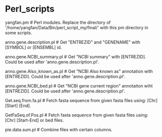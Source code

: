 # Perl_scripts
yangfan.pm  # Perl modules. Replace the directory of '/home/yangfan/Data/Bin/perl_script_my/final/' with this pm directory in some scripts.

anno.gene.description.pl  # Get "ENTREZID" and "GENENAME" with [SYMBOL] or [ENSEMBL] id.

anno.gene.NCBI_summary.pl  # Get "NCBI summary" with [ENTREZID]. Could be used after 'anno.gene.description.pl'.

anno.gene.Also_known_as.pl  # Get "NCBI Also known as" annotation with [ENTREZID]. Could be used after 'anno.gene.description.pl'.
 
anno.gene.NCBI_bed.pl  # Get "NCBI gene current region" annotaiton wiht [ENTREZID]. Could be used after 'anno.gene.description.pl'.

Get.seq.from.fa.pl  # Fetch fasta sequence from given fasta files using: [Chr] [Start] [End].

GetFaSeq.of.Pos.pl  # Fetch fasta sequence from given fasta files using: [Chr] [Start-End] or bed files.

pie.data.sum.pl  # Combine files with certain columns.

